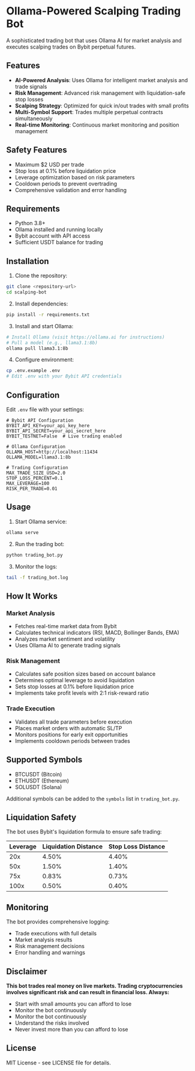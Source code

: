 # Ollama-Powered Scalping Trading Bot

A sophisticated trading bot that uses Ollama AI for market analysis and executes scalping trades on Bybit perpetual futures.

## Features

- **AI-Powered Analysis**: Uses Ollama for intelligent market analysis and trade signals
- **Risk Management**: Advanced risk management with liquidation-safe stop losses
- **Scalping Strategy**: Optimized for quick in/out trades with small profits
- **Multi-Symbol Support**: Trades multiple perpetual contracts simultaneously
- **Real-time Monitoring**: Continuous market monitoring and position management

## Safety Features

- Maximum $2 USD per trade
- Stop loss at 0.1% before liquidation price
- Leverage optimization based on risk parameters
- Cooldown periods to prevent overtrading
- Comprehensive validation and error handling

## Requirements

- Python 3.8+
- Ollama installed and running locally
- Bybit account with API access
- Sufficient USDT balance for trading

## Installation

1. Clone the repository:
```bash
git clone <repository-url>
cd scalping-bot
```

2. Install dependencies:
```bash
pip install -r requirements.txt
```

3. Install and start Ollama:
```bash
# Install Ollama (visit https://ollama.ai for instructions)
# Pull a model (e.g., llama3.1:8b)
ollama pull llama3.1:8b
```

4. Configure environment:
```bash
cp .env.example .env
# Edit .env with your Bybit API credentials
```

## Configuration

Edit `.env` file with your settings:

```env
# Bybit API Configuration
BYBIT_API_KEY=your_api_key_here
BYBIT_API_SECRET=your_api_secret_here
BYBIT_TESTNET=False  # Live trading enabled

# Ollama Configuration
OLLAMA_HOST=http://localhost:11434
OLLAMA_MODEL=llama3.1:8b

# Trading Configuration
MAX_TRADE_SIZE_USD=2.0
STOP_LOSS_PERCENT=0.1
MAX_LEVERAGE=100
RISK_PER_TRADE=0.01
```

## Usage

1. Start Ollama service:
```bash
ollama serve
```

2. Run the trading bot:
```bash
python trading_bot.py
```

3. Monitor the logs:
```bash
tail -f trading_bot.log
```

## How It Works

### Market Analysis
- Fetches real-time market data from Bybit
- Calculates technical indicators (RSI, MACD, Bollinger Bands, EMA)
- Analyzes market sentiment and volatility
- Uses Ollama AI to generate trading signals

### Risk Management
- Calculates safe position sizes based on account balance
- Determines optimal leverage to avoid liquidation
- Sets stop losses at 0.1% before liquidation price
- Implements take profit levels with 2:1 risk-reward ratio

### Trade Execution
- Validates all trade parameters before execution
- Places market orders with automatic SL/TP
- Monitors positions for early exit opportunities
- Implements cooldown periods between trades

## Supported Symbols

- BTCUSDT (Bitcoin)
- ETHUSDT (Ethereum)  
- SOLUSDT (Solana)

Additional symbols can be added to the `symbols` list in `trading_bot.py`.

## Liquidation Safety

The bot uses Bybit's liquidation formula to ensure safe trading:

| Leverage | Liquidation Distance | Stop Loss Distance |
|----------|---------------------|-------------------|
| 20x      | 4.50%              | 4.40%             |
| 50x      | 1.50%              | 1.40%             |
| 75x      | 0.83%              | 0.73%             |
| 100x     | 0.50%              | 0.40%             |

## Monitoring

The bot provides comprehensive logging:
- Trade executions with full details
- Market analysis results
- Risk management decisions
- Error handling and warnings

## Disclaimer

**This bot trades real money on live markets. Trading cryptocurrencies involves significant risk and can result in financial loss. Always:**

- Start with small amounts you can afford to lose
- Monitor the bot continuously
- Monitor the bot continuously
- Understand the risks involved
- Never invest more than you can afford to lose

## License

MIT License - see LICENSE file for details.